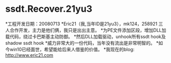 # ssdt.Recover.21yu3
*工程开发日期：20080713
*Eric21（我,当年ID是21yu3），mk124，258921 三人合作开发，主力是他们俩，我只是出出主意。
*为PE文件添加区段，增加DLL加载代码，绕过卡巴斯基主动防御。
*然后DLL加载驱动，unhook所有ssdt hook及shadow ssdt hook
*威力非常大的一份代码，当年没有流出是非常明智的。
*如今win10已经面世，希望能给后来人借鉴的价值。
*我现在的blog:  http://www.eric21.com

